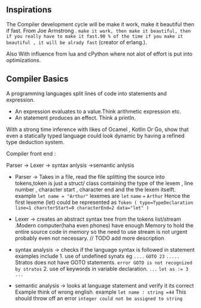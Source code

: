 ## Inspirations
The Compiler development cycle will be make it work, make it beautiful then if fast.
From Joe Armstrong . `make it work, then make it beautiful, then if you really have to make it fast.90 % of the time if you make it beautiful , it will be alrady fast` (creator of erlang.).

Also With influence from lua and cPython where not alot of effort is put into optimizations.


## Compiler Basics
A programming languages split lines of code into statements and expression.

* An expression evaluates to a value.Think arithmetic expression etc.
* An statement produces an effect. Think a println.

With a strong time inference with likes of Ocamel , Kotlin Or Go, show that 
even a statically typed language could look dynamic by having a refined type deduction system.


Compiler front end :

Parser -> Lexer -> syntax anlysis  ->semantic anlysis


* Parser -> Takes in a file, read the file splitting the source into tokens,token is just a struct/ class containing the type of the lexem , line number , character start , character end  and the the lexem itselft.
example 
    `let name = "Arthur"`
    lexemes are `let` `name` `=` `Arthur`
Hence the first lexeme (let) could be represented as  `Token ( type=TypeDeclaration line=1 charcterStart=0 characterEnd=2 data="let" )` 


* Lexer -> creates an abstract syntax tree  from the tokens list/stream .Modern computer(haha even phones) have enough Memory to hold the entire source code in memory so the need to use stream is not urgent probably even not necessary. 
            // TODO add more description     

* syntax analysis ->  checks if the language syntax is followed in statement examples include
                        1. use of undefined synatx eg 
                            `....`
                            `GOTO 23`
                            `.....`
                            Stratos does not have GOTO statements.
                            `error GOTO is not recognized by stratos`
                        2. use of keywords in variable declaration.
                            `...`
                            `let as := 3`
                            `...`
* semantic analysis ->  looks at language statement and verify it its correct
                     Example think of wrong english. example     `let name : string =44`
                     This should throw off  an error `integer could not be assigned to string`


